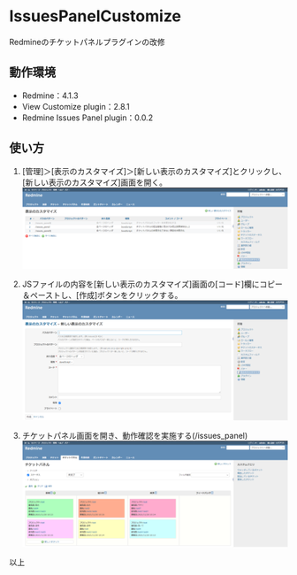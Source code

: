 # IssuesPanelCustomize
Redmineのチケットパネルプラグインの改修

## 動作環境
- Redmine：4.1.3
- View Customize plugin：2.8.1
- Redmine Issues Panel plugin：0.0.2


## 使い方
1. [管理]＞[表示のカスタマイズ]＞[新しい表示のカスタマイズ]とクリックし、[新しい表示のカスタマイズ]画面を開く。
  ![新しい表示のカスタマイズボタン](image/1.PNG)
  
2. JSファイルの内容を[新しい表示のカスタマイズ]画面の[コード]欄にコピー＆ペーストし、[作成]ボタンをクリックする。
  ![新しい表示のカスタマイズ画面](image/2.PNG)
  
3. チケットパネル画面を開き、動作確認を実施する(/issues_panel)
  ![チケットパネル画面](image/3.PNG)
  
  
以上
